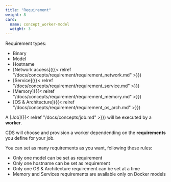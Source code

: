 ```yaml
---
title: "Requirement"
weight: 8
card:
  name: concept_worker-model
  weight: 3
---
```


Requirement types:

- Binary
- Model
- Hostname
- [Network access]({{< relref "/docs/concepts/requirement/requirement_network.md" >}})
- [Service]({{< relref "/docs/concepts/requirement/requirement_service.md" >}})
- [Memory]({{< relref "/docs/concepts/requirement/requirement_memory.md" >}})
- [OS & Architecture]({{< relref "/docs/concepts/requirement/requirement_os_arch.md" >}})

A [Job]({{< relref "/docs/concepts/job.md" >}}) will be executed by a **worker**.

CDS will choose and provision a worker dependending on the **requirements** you define for your job.

You can set as many requirements as you want, following these rules:

- Only one model can be set as requirement
- Only one hostname can be set as requirement
- Only one OS & Architecture requirement can be set at a time
- Memory and Services requirements are available only on Docker models
